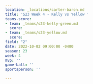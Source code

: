 ```yaml
---
location: _locations/carter-baron.md
title: 'S23 Week 4 - Kelly vs Yellow '
teams-score:
- team: _teams/s23-kelly-green.md
  score: 
- team: _teams/s23-yellow.md
  score: 
field: "2"
date: 2022-10-02 09:00:00 -0400
season: 23
week: 4
mvp: ''
game-ball: ''
sportsperson: ''

---
```

